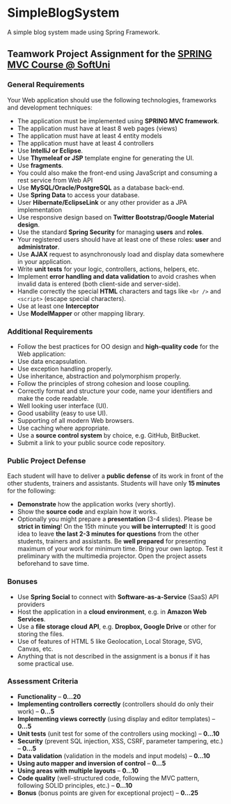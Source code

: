 # SimpleBlogSystem
A simple blog system made using Spring Framework.


## Teamwork Project Assignment for the [SPRING MVC Course @ SoftUni](https://softuni.bg/trainings/1538/java-mvc-frameworks-spring-march-2017)
### General Requirements
Your Web application should use the following technologies, frameworks and development techniques:
*	The application must be implemented using **SPRING MVC framework**.
 *	The application must have at least 8 web pages (views)
 *	The application must have at least 4 entity models
 *	The application must have at least 4 controllers 
*	Use **IntelliJ or Eclipse**.
 *	Use **Thymeleaf or JSP** template engine for generating the UI.
  *	Use **fragments**.
 *	You could also make the front-end using JavaScript and consuming a rest service from Web API 
*	Use **MySQL/Oracle/PostgreSQL** as a database back-end.
*	Use **Spring Data** to access your database.
 *	User **Hibernate/EclipseLink** or any other provider as a JPA implementation
*	Use responsive design based on **Twitter Bootstrap/Google Material design**.
*	Use the standard **Spring Security** for managing **users** and **roles**.
 *	Your registered users should have at least one of these roles: **user** and **administrator**.
*	Use **AJAX** request to asynchronously load and display data somewhere in your application.
*	Write **unit tests** for your logic, controllers, actions, helpers, etc.
*	Implement **error handling and data validation** to avoid crashes when invalid data is entered (both client-side and server-side).
*	Handle correctly the special **HTML** characters and tags like `<br />` and `<script>` (escape special characters).
*	Use at least one **Interceptor**
*	Use **ModelМapper** or other mapping library.
### Additional Requirements
*	Follow the best practices for OO design and **high-quality code** for the Web application:
 *	Use data encapsulation.
 *	Use exception handling properly.
 *	Use inheritance, abstraction and polymorphism properly.
 *	Follow the principles of strong cohesion and loose coupling.
 *	Correctly format and structure your code, name your identifiers and make the code readable.
*	Well looking user interface (UI).
*	Good usability (easy to use UI).
*	Supporting of all modern Web browsers.
*	Use caching where appropriate.
*	Use a **source control system** by choice, e.g. GitHub, BitBucket.
 *	Submit a link to your public source code repository.
### Public Project Defense
Each student will have to deliver a **public defense** of its work in front of the other students, trainers and assistants. Students will have only **15 minutes** for the following:
*	**Demonstrate** how the application works (very shortly).
*	Show the **source code** and explain how it works.
*	Optionally you might prepare a **presentation** (3-4 slides).
Please be **strict in timing**! On the 15th minute you **will be interrupted**! It is good idea to leave **the last 2-3 minutes for questions** from the other students, trainers and assistants.
Be **well prepared** for presenting maximum of your work for minimum time. Bring your own laptop. Test it preliminary with the multimedia projector. Open the project assets beforehand to save time.
### Bonuses
*	Use **Spring Social** to connect with **Software-as-a-Service** (SaaS) API providers
*	Host the application in a **cloud environment**, e.g. in **Amazon Web Services**.
*	Use a **file storage cloud API**, e.g. **Dropbox, Google Drive** or other for storing the files.
*	Use of features of HTML 5 like Geolocation, Local Storage, SVG, Canvas, etc.
*	Anything that is not described in the assignment is a bonus if it has some practical use. 
### Assessment Criteria
*	**Functionality** – **0…20**
*	**Implementing controllers correctly** (controllers should do only their work) – **0...5**
*	**Implementing views correctly** (using display and editor templates) – **0…5**
*	**Unit tests** (unit test for some of the controllers using mocking) – **0…10**
*	**Security** (prevent SQL injection, XSS, CSRF, parameter tampering, etc.) – **0…5**
*	**Data validation** (validation in the models and input models) – **0…10**
*	**Using auto mapper and inversion of control** – **0…5**
*	**Using areas with multiple layouts** – **0…10**
*	**Code quality** (well-structured code, following the MVC pattern, following SOLID principles, etc.) – **0…10**
*	**Bonus** (bonus points are given for exceptional project) – **0…25**
